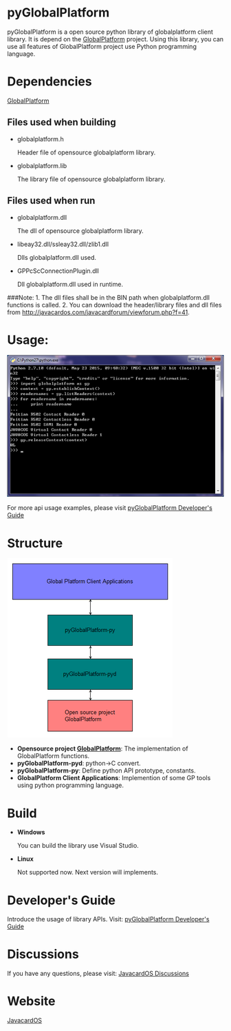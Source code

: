 # pyGlobalPlatform
pyGlobalPlatform is a open source python library of globalplatform client library. It is depend on the [GlobalPlatform](http://sourceforge.net/projects/globalplatform/) project. Using this library, you can use all features of GlobalPlatform project use Python programming language.

# Dependencies
[GlobalPlatform](http://sourceforge.net/projects/globalplatform/)
## Files used when building
- globalplatform.h

	Header file of opensource globalplatform library.
- globalplatform.lib

	The library file of opensource globalplatform library.

## Files used when run
- globalplatform.dll

	The dll of opensource globalplatform library.
- libeay32.dll/ssleay32.dll/zlib1.dll

	Dlls globalplatform.dll used.
- GPPcScConnectionPlugin.dll

	Dll globalplatform.dll used in runtime.

###Note:
    1. The dll files shall be in the BIN path when globalplatform.dll functions is called.
    2. You can download the header/library files and dll files from http://javacardos.com/javacardforum/viewforum.php?f=41.

# Usage:
![Usage](pyGlobalPlatform-usage.png)

For more api usage examples, please visit [pyGlobalPlatform Developer's Guide](http://javacardos.com/javacardforum/viewforum.php?f=41)

# Structure
![Structure](pyGlobalPlatform.png)

- **Opensource project [GlobalPlatform](http://sourceforge.net/projects/globalplatform/)**: The implementation of GlobalPlatform functions.
- **pyGlobalPlatform-pyd**: python->C convert.
- **pyGlobalPlatform-py**: Define python API prototype, constants.
- **GlobalPlatform Client Applications**: Implemention of some GP tools using python programming language.


# Build

- **Windows**

	You can build the library use Visual Studio. 
- **Linux**

	Not supported now. Next version will implements.

# Developer's Guide
Introduce the usage of library APIs. Visit: [pyGlobalPlatform Developer's Guide](http://javacardos.com/javacardforum/viewforum.php?f=41)
# Discussions
If you have any questions, please visit: [JavacardOS Discussions](http://javacardos.com/javacardforum/viewforum.php?f=41)

# Website
[JavacardOS](http://www.javacardos.com)
